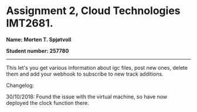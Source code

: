 # Assignment 2, Cloud Technologies IMT2681. 
**Name:           Morten T. Spjøtvoll**

**Student number: 257780**

---

This let's you get various information about igc files, post new ones, delete them and add your webhook to subscribe to new track additions.

Changelog:

30/10/2018: Found the issue with the virtual machine, so have now deployed the clock function there. 
